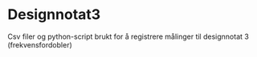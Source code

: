 # Designnotat3
Csv filer og python-script brukt for å registrere målinger til designnotat 3 (frekvensfordobler)

